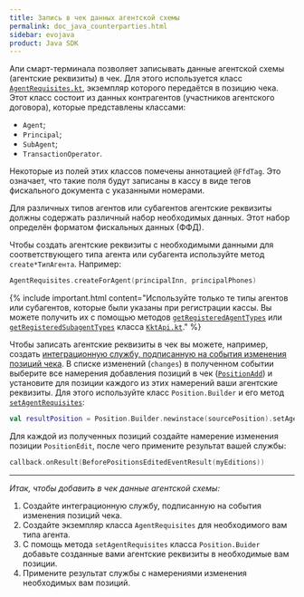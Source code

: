 ```yaml
---
title: Запись в чек данных агентской схемы
permalink: doc_java_counterparties.html
sidebar: evojava
product: Java SDK
---
```


Апи смарт-терминала позволяет записывать данные агентской схемы (агентские реквизиты) в чек. Для этого используется класс [`AgentRequisites.kt`](./integration-library/ru/evotor/framework/receipt/position/AgentRequisites.html), экземпляр которого передаётся в позицию чека. Этот класс состоит из данных контрагентов (участников агентского договора), которые представлены классами:

* `Agent`;
* `Principal`;
* `SubAgent`;
* `TransactionOperator`.

Некоторые из полей этих классов помечены аннотацией `@FfdTag`. Это означает, что такие поля будут записаны в кассу в виде тегов фискального документа с указанными номерами.

Для различных типов агентов или субагентов агентские реквизиты должны содержать различный набор необходимых данных. Этот набор определён форматом фискальных данных (ФФД).

Чтобы создать агентские реквизиты с необходимыми данными для соответствующего типа агента или субагента используйте метод `create*ТипАгента`. Например:

```kotlin
AgentRequisites.createForAgent(principalInn, principalPhones)
```

{% include important.html content="Используйте только те типы агентов или субагентов, которые были указаны при регистрации кассы. Вы можете получить их с помощью методов [`getRegisteredAgentTypes`](./integration-library/ru/evotor/framework/kkt/api/KktApi.html#getRegisteredAgentTypes-context-) или [`getRegisteredSubagentTypes`](./integration-library/ru/evotor/framework/kkt/api/KktApi.html#getRegisteredSubagentTypes-context-) класса [`KktApi.kt`](./integration-library/ru/evotor/framework/kkt/api/KktApi.html)." %}

Чтобы записать агентские реквизиты в чек вы можете, например, создать [интеграционную службу, подписанную на события изменения позиций чека](./doc_java_receipt_interactions.html). В списке изменений (`changes`) в полученном событии выберите все намерения добавления позиций в чек ([`PositionAdd`](./integration-library/ru/evotor/framework/core/action/event/receipt/changes/position/PositionAdd.html)) и установите для позиции каждого из этих намерений ваши агентские реквизиты. Для этого используйте класс `Position.Builder` и его метод [`setAgentRequisites`](./integration-library/ru/evotor/framework/receipt/Position.Builder.html#setAgentRequisites--):

```kotlin
val resultPosition = Position.Builder.newinstace(sourcePosition).setAgentRequisites(myRequisites).build()
```

Для каждой из полученных позиций создайте намерение изменения позиции `PositionEdit`, после чего примените результат вашей службы:

```kotlin
callback.onResult(BeforePositionsEditedEventResult(myEditions))
```

***

*Итак, чтобы добавить в чек данные агентской схемы:*

1. Создайте интеграционную службу, подписанную на события изменения позиций чека.
2. Создайте экземпляр класса `AgentRequisites` для необходимого вам типа агента.
3. С помощь метода `setAgentRequisites` класса `Position.Buider` добавьте созданные вами агентские реквизиты в необходимые вам позиции.
4. Примените результат службы с намерениями изменения необходимых вам позиций.
